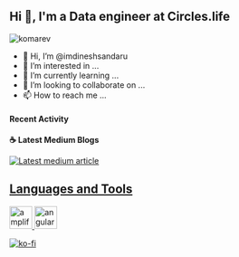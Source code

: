 ## Hi 👋, I'm a Data engineer at Circles.life

![komarev](https://komarev.com/ghpvc/?username=imdineshsandaru&label=Profile%20views&color=0e75b6&style=flat")

- 👋 Hi, I’m @imdineshsandaru
- 👀 I’m interested in ...
- 🌱 I’m currently learning ...
- 💞️ I’m looking to collaborate on ...
- 📫 How to reach me ...

#### Recent Activity

<p><b> &#9749; Latest Medium Blogs</b></p>

<a target="_blank" href="https://blog.pickme.lk/how-to-use-jmeter-for-performance-testing-10c3bc9bc44c"><img src="https://blog.pickme.lk/how-to-use-jmeter-for-performance-testing-10c3bc9bc44c" alt="Latest medium article">

## Languages and Tools

<p align="left"> <a href="https://aws.amazon.com/amplify/" target="_blank" rel="noreferrer"> <img src="https://docs.amplify.aws/assets/logo-dark.svg" alt="amplify" width="40" height="40"/> </a> <a href="https://angular.io" target="_blank" rel="noreferrer"> <img src="https://angular.io/assets/images/logos/angular/angular.svg" alt="angular" width="40" height="40"/> </a> </p>

[![ko-fi](https://ko-fi.com/img/githubbutton_sm.svg)](https://ko-fi.com/A0A4EKB66)
